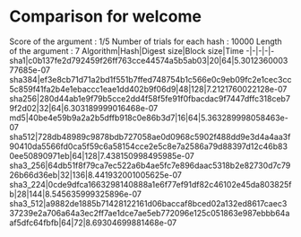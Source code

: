 # Comparison for welcome

Score of the argument : 1/5
Number of trials for each hash : 10000
Length of the argument : 7
Algorithm|Hash|Digest size|Block size|Time
-|-|-|-|-
sha1|c0b137fe2d792459f26ff763cce44574a5b5ab03|20|64|5.301236000377685e-07
sha384|ef3e8cb71d71a2bd1f551b7ffed748754b1c566e0c9eb09fc2e1cec3cc5c859f41fa2b4e1ebaccc1eae1dd402b9f06d9|48|128|7.2121760022128e-07
sha256|280d44ab1e9f79b5cce2dd4f58f5fe91f0fbacdac9f7447dffc318ceb79f2d02|32|64|6.303189999016468e-07
md5|40be4e59b9a2a2b5dffb918c0e86b3d7|16|64|5.363289998058463e-07
sha512|728db48989c9878bdb727058ae0d0968c5902f488dd9e3d4a4aa3f90410da5566fd0ca5f59c6a58154cce2e5c8e7a2586a79d88397d12c46b830ee50890971eb|64|128|7.438150998495985e-07
sha3_256|64db51f8f79ca7ec522a6b4ae5fc7e896daac5318b2e82730d7c7926b66d36eb|32|136|8.441932001005625e-07
sha3_224|0cde9dfca1663298140888a1e6f77ef91df82c46102e45da803825fb|28|144|8.545635999325896e-07
sha3_512|a9882de1885b71428122161d06baccaf8bced02a132ed8617caec337239e2a706a64a3ec2ff7ae1dce7ae5eb772096e125c051863e987ebbb64aaf5dfc64fbfb|64|72|8.69304699881468e-07

